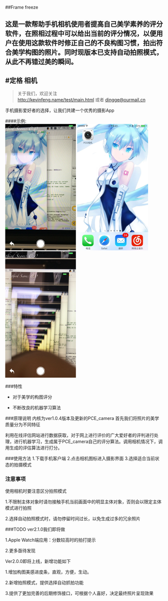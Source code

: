 ##Frame freeze

这是一款帮助手机相机使用者提高自己美学素养的评分软件，在照相过程中可以给出当前的评分情况，以便用户在使用这款软件时修正自己的不良构图习惯，拍出符合美学构图的照片。同时现版本已支持自动拍照模式，从此不再错过美的瞬间。
---
#定格 相机
-------------

> 关于我们，欢迎关注  
  http://kevinfeng.name/test/main.html 或者 dingge@ourmail.cn

手机摄影爱好者的选择，让我们共建一个优秀的摄影App

####示例:  
<img src="https://github.com/framefreeze/DingGe/raw/Dev/Document/项目图片1.jpg" height=403px weight=225> 
<img src="https://github.com/framefreeze/DingGe/raw/Dev/Document/项目图片2.jpg" height=403px weight=225>
<img src="https://github.com/framefreeze/DingGe/raw/Dev/Document/项目图片3.jpg" height=403px weight=225>


###特性
- 对于美学的构图评分

- 不断改良的机器学习算法

###原理说明
内核为ver1.0.4版本及更新的PCE_camera
首先我们将照片的美学质量分为不同特征

利用在线评估网站进行数据获取，对于网上进行评价的广大爱好者的评判进行处理，进行机器学习，生成属于PCE_camera自己的评分算法。调用相机情况下，调用生成的评估算法进行打分。


###使用方法
1.下载手机客户端
2.点击相机图标进入摄影界面
3.选择适合当前状态的拍摄模式

### 注意事项
使用相机时要注意区分拍照模式

1.不限制主体对象时请勿接触手机当前画面中的明显主体对象，否则会以限定主体模式进行拍照

2.选择自动拍照模式时，请勿停留时间过长，以免生成过多的冗余照片

###TODO
ver2.1.0我们即将做

1.Apple Watch端应用：分数较高时的拍打提示

2.更多亟待发现

Ver2.0.0即将上线，新增功能如下

1.增加构图美感进度条，直观，方便，生动。

2.新增拍照模式，提供选择自动抓拍功能

3.提供了更加完善的后期修饰接口，可根据个人喜好，决定最终照片呈现效果

